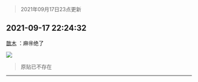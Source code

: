 > 2021年09月17日23点更新
<link rel="stylesheet" href="https://cdn.jsdelivr.net/gh/taotie6/sampleJSON@main/css/photo_show.css">
<meta name="referrer" content="no-referrer" />


 ## 2021-09-17 22:24:32 

 [㪚木](https://www.coolapk.com/feed/30063927?shareKey=MmI0OWM1NGY0ZDhjNjE0NGFkMzg~) ：麻🉐绝了 

<div class="album">
<img class="img-item" src="http://image.coolapk.com/feed/2021/0917/22/1081091_cdc6f65f_8671_3344@864x946.jpeg" />
</div>

> 原贴已不存在 

 ------- 

